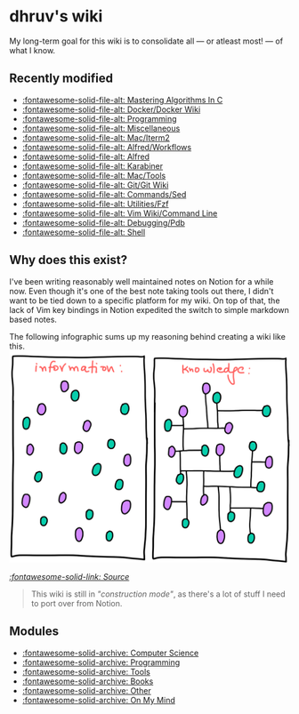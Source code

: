 dhruv's wiki
===

My long-term goal for this wiki is to consolidate all — or atleast most! — of what I know.

Recently modified
---

<!--
RECENTLYMODIFIEDBEGIN
-->

- [:fontawesome-solid-file-alt: Mastering Algorithms In C](computer-science/books/mastering-algorithms-in-c/index.md)
- [:fontawesome-solid-file-alt: Docker/Docker Wiki](programming/docker/01-docker-wiki.md)
- [:fontawesome-solid-file-alt: Programming](programming/index.md)
- [:fontawesome-solid-file-alt: Miscellaneous](programming/miscellaneous/index.md)
- [:fontawesome-solid-file-alt: Mac/Iterm2](tools/mac/01-iterm2.md)
- [:fontawesome-solid-file-alt: Alfred/Workflows](tools/mac/alfred/01-workflows.md)
- [:fontawesome-solid-file-alt: Alfred](tools/mac/alfred/index.md)
- [:fontawesome-solid-file-alt: Karabiner](tools/mac/karabiner/index.md)
- [:fontawesome-solid-file-alt: Mac/Tools](tools/mac/tools.md)
- [:fontawesome-solid-file-alt: Git/Git Wiki](tools/programming/git/git-wiki.md)
- [:fontawesome-solid-file-alt: Commands/Sed](tools/programming/unix/commands/01-sed.md)
- [:fontawesome-solid-file-alt: Utilities/Fzf](tools/programming/unix/utilities/01-fzf.md)
- [:fontawesome-solid-file-alt: Vim Wiki/Command Line](tools/programming/vim/vim-wiki/13-command-line.md)
- [:fontawesome-solid-file-alt: Debugging/Pdb](programming/python/debugging/pdb.md)
- [:fontawesome-solid-file-alt: Shell](tools/programming/unix/index.md)

<!--
RECENTLYMODIFIEDEND
-->


Why does this exist?
---

I've been writing reasonably well maintained notes on Notion for a while now. Even though it's one of the best note taking tools out there, I didn't want to be tied down to a specific platform for my wiki. On top of that, the lack of Vim key bindings in Notion expedited the switch to simple markdown based notes.

The following infographic sums up my reasoning behind creating a wiki like this.
<img src="assets/images/information-vs-knowledge.png" alt="information-vs-knowledge" class="responsive">

*[:fontawesome-solid-link: Source](https://www.gapingvoid.com/blog/2014/01/22/information-vs-knowledge/)*

> This wiki is still in *"construction mode"*, as there's a lot of stuff I need to port over from Notion.

Modules
---

- [:fontawesome-solid-archive: Computer Science](./computer-science/index.md)
- [:fontawesome-solid-archive: Programming](./programming/index.md)
- [:fontawesome-solid-archive: Tools](./tools/index.md)
- [:fontawesome-solid-archive: Books](books/index.md)
- [:fontawesome-solid-archive: Other](other/index.md)
- [:fontawesome-solid-archive: On My Mind](on-my-mind/index.md)
